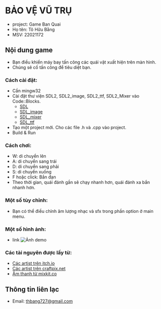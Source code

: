 # BẢO VỆ VŨ TRỤ
- project: Game Ban Quai
- Họ tên: Tô Hữu Bằng
- MSV: 22021172

## Nội dung game
- Bạn điều khiển máy bay tấn công các quái vật xuất hiện trên màn hình.
- Chúng sẽ cố tấn công để tiêu diệt bạn.

### Cách cài đặt:
- Cần mingw32
- Cài đặt thư viện SDL2, SDL2_image, SDL2_ttf, SDL2_Mixer vào Code::Blocks.
  + [SDL](https://lazyfoo.net/tutorials/SDL/01_hello_SDL/index.php)
  + [SDL_image](https://lazyfoo.net/tutorials/SDL/06_extension_libraries_and_loading_other_image_formats/index.php)
  + [SDL_mixer](https://lazyfoo.net/tutorials/SDL/21_sound_effects_and_music/index.php)
  + [SDL_ttf](https://lazyfoo.net/tutorials/SDL/16_true_type_fonts/index.php)
- Tạo một project mới. Cho các file .h và .cpp vào project.
- Build & Run

### Cách chơi:
- W: di chuyển lên
- A: di chuyển sang trái
- D: di chuyển sang phải
- S: di chuyển xuống
- F hoặc click: Bắn đạn
- Theo thời gian, quái đánh gần sẽ chạy nhanh hơn, quái đánh xa bắn nhanh hơn.

### Một số tùy chỉnh:
- Bạn có thể điều chỉnh âm lượng nhạc và sfx trong phần option ở main menu.

### Một số hình ảnh:
- link
 ![Ảnh demo](https://user-images.githubusercontent.com/120768537/235300002-62a2c498-14de-4d05-934c-ce0f3ee37081.png)

### Các tài nguyên được lấy từ:
- [Các artist trên itch.io](https://itch.io/game-assets)
- [Các artist trên craftpix.net](https://craftpix.net)
- [Âm thanh từ mixkit.co](https://mixkit.co/)

## Thông tin liên lạc
- Email: thbang727@gmail.com
